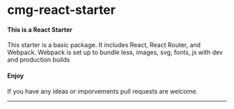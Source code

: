#  cmg-react-starter

<h4>This is a React Starter</h4>
<p>This starter is a basic package. It includes React, React Router, and Webpack. Webpack is set up to bundle less, images, svg, fonts, js with dev and production builds


<h4>Enjoy</h4>
<p>If you have any ideas or imporvements pull requests are welcome.</p>
                    


<hr>





